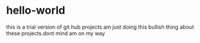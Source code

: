 # hello-world
this is a trial version of git hub  projects
am just doing this bullish thing about these projects.dont mind am on my way
